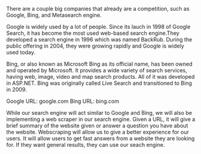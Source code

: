 There are a couple big companies that already are a competition, such as Google, Bing, and Metasearch engine.

Google is widely used by a lot of people. Since its lauch in 1998 of Google Search, it has become the most used web-based search engine.They developed a search engine in 1996 which was named BackRub. During the public offering in 2004, they were growing rapidly and Google is widely used today.

Bing, or also known as Microsoft Bing as its official name, has been owned and operated by Microsoft. It provides a wide variety of search services, having web, image, video and map search products. All of it was developed in ASP.NET. Bing was originally called Live Search and transitioned to Bing in 2009.

Google URL: google.com
Bing URL: bing.com

While our search engine will act similar to Google and Bing, we will also be implementing a web scraper in our search engine. Given a URL, it will give a brief summary of the website given or answer a question you have about the website.
Webscraping will allow us to give a better experience for our users. It will allow users to get fast answers from a website they are looking for. If they want general results, they can use our seach engine.
